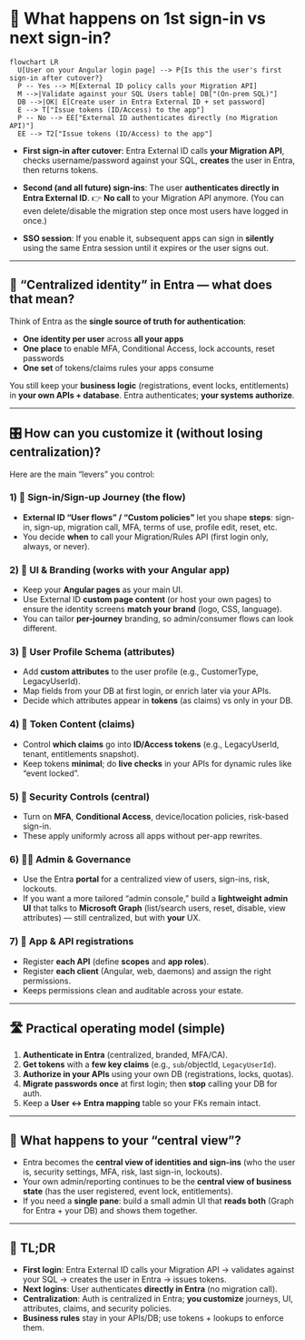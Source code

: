 # 🔁 What happens on 1st sign-in vs next sign-in?

```mermaid
flowchart LR
  U[User on your Angular login page] --> P{Is this the user's first sign-in after cutover?}
  P -- Yes --> M[External ID policy calls your Migration API]
  M -->|Validate against your SQL Users table| DB["(On-prem SQL)"]
  DB -->|OK| E[Create user in Entra External ID + set password]
  E --> T["Issue tokens (ID/Access) to the app"]
  P -- No --> EE["External ID authenticates directly (no Migration API)"]
  EE --> T2["Issue tokens (ID/Access) to the app"]
```

- **First sign-in after cutover**:
  Entra External ID calls **your Migration API**, checks username/password against your SQL, **creates** the user in Entra, then returns tokens.

- **Second (and all future) sign-ins**:
  The user **authenticates directly in Entra External ID**.
  👉 **No call** to your Migration API anymore.
  (You can even delete/disable the migration step once most users have logged in once.)

- **SSO session**:
  If you enable it, subsequent apps can sign in **silently** using the same Entra session until it expires or the user signs out.

---

## 🧠 “Centralized identity” in Entra — what does that mean?

Think of Entra as the **single source of truth for authentication**:

- **One identity per user** across **all your apps**
- **One place** to enable MFA, Conditional Access, lock accounts, reset passwords
- **One set** of tokens/claims rules your apps consume

You still keep your **business logic** (registrations, event locks, entitlements) in **your own APIs + database**. Entra authenticates; **your systems authorize**.

---

## 🎛️ How can you customize it (without losing centralization)?

Here are the main “levers” you control:

### 1) 🔐 Sign-in/Sign-up Journey (the flow)

- **External ID “User flows” / “Custom policies”** let you shape **steps**: sign-in, sign-up, migration call, MFA, terms of use, profile edit, reset, etc.
- You decide **when** to call your Migration/Rules API (first login only, always, or never).

### 2) 🎨 UI & Branding (works with your Angular app)

- Keep your **Angular pages** as your main UI.
- Use External ID **custom page content** (or host your own pages) to ensure the identity screens **match your brand** (logo, CSS, language).
- You can tailor **per-journey** branding, so admin/consumer flows can look different.

### 3) 📇 User Profile Schema (attributes)

- Add **custom attributes** to the user profile (e.g., CustomerType, LegacyUserId).
- Map fields from your DB at first login, or enrich later via your APIs.
- Decide which attributes appear in **tokens** (as claims) vs only in your DB.

### 4) 🧾 Token Content (claims)

- Control **which claims** go into **ID/Access tokens** (e.g., LegacyUserId, tenant, entitlements snapshot).
- Keep tokens **minimal**; do **live checks** in your APIs for dynamic rules like “event locked”.

### 5) 🔐 Security Controls (central)

- Turn on **MFA**, **Conditional Access**, device/location policies, risk-based sign-in.
- These apply uniformly across all apps without per-app rewrites.

### 6) 👩‍💼 Admin & Governance

- Use the Entra **portal** for a centralized view of users, sign-ins, risk, lockouts.
- If you want a more tailored “admin console,” build a **lightweight admin UI** that talks to **Microsoft Graph** (list/search users, reset, disable, view attributes) — still centralized, but with **your** UX.

### 7) 🔗 App & API registrations

- Register **each API** (define **scopes** and **app roles**).
- Register **each client** (Angular, web, daemons) and assign the right permissions.
- Keeps permissions clean and auditable across your estate.

---

## 🛣️ Practical operating model (simple)

1. **Authenticate in Entra** (centralized, branded, MFA/CA).
2. **Get tokens** with a **few key claims** (e.g., `sub`/objectId, `LegacyUserId`).
3. **Authorize in your APIs** using your own DB (registrations, locks, quotas).
4. **Migrate passwords once** at first login; then **stop** calling your DB for auth.
5. Keep a **User ↔ Entra mapping** table so your FKs remain intact.

---

## 🧭 What happens to your “central view”?

- Entra becomes the **central view of identities and sign-ins** (who the user is, security settings, MFA, risk, last sign-in, lockouts).
- Your own admin/reporting continues to be the **central view of business state** (has the user registered, event lock, entitlements).
- If you need a **single pane**: build a small admin UI that **reads both** (Graph for Entra + your DB) and shows them together.

---

## 🏁 TL;DR

- **First login**: Entra External ID calls your Migration API → validates against your SQL → creates the user in Entra → issues tokens.
- **Next logins**: User authenticates **directly in Entra** (no migration call).
- **Centralization**: Auth is centralized in Entra; **you customize** journeys, UI, attributes, claims, and security policies.
- **Business rules** stay in your APIs/DB; use tokens + lookups to enforce them.
